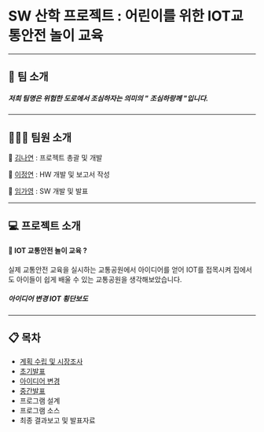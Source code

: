 # SW 산학 프로젝트 : 어린이를 위한 IOT교통안전 놀이 교육
______________________________________________________________________________________________________
## 🏢 팀 소개
##### 저희 팀명은 위험한 도로에서 조심하자는 의미의 " 조심하랑께 "입니다. 

______________________________________________________________________________________________________
## 👩‍👧‍👧 팀원 소개
👩 [김나연](https://github.com/nayeonkong) : 프로젝트 총괄 및 개발

👩 [이정연](https://github.com/jung-yeon) : HW 개발 및 보고서 작성

👩 [임가영](https://github.com/gayoung0530) : SW 개발 및 발표

______________________________________________________________________________________________________
## 💻 프로젝트 소개

#### 🚥 IOT 교통안전 놀이 교육 ? 
실제 교통안전 교육을 실시하는 교통공원에서 아이디어를 얻어 IOT를 접목시켜 집에서도 아이들이 쉽게 배울 수 있는 교통공원을 생각해보았습니다.

##### 아이디어 변경 IOT 횡단보도
______________________________________________________________________________________________________
## 📋 목차

* [계획 수립 및 시장조사](https://github.com/nayeonkong/SW_Project/tree/main/1.%20%EA%B3%84%ED%9A%8D%20%EC%88%98%EB%A6%BD%20%EB%B0%8F%20%EC%8B%9C%EC%9E%A5%EC%A1%B0%EC%82%AC)
* [초기발표](https://github.com/nayeonkong/SW_Project/blob/main/2.%20%EC%B4%88%EA%B8%B0%EB%B0%9C%ED%91%9C/%EC%BA%A1%EC%8A%A4%ED%86%A4_%EC%A1%B0%EC%8B%AC%ED%95%98%EB%9E%91%EA%BB%98.pptx)
* [아이디어 변경](https://github.com/nayeonkong/SW_Project/tree/main/3.%20%EC%95%84%EC%9D%B4%EB%94%94%EC%96%B4%EB%B3%80%EA%B2%BD)
* [중간발표](https://github.com/nayeonkong/SW_Project/blob/main/4.%20%EC%A4%91%EA%B0%84%EB%B0%9C%ED%91%9C/%EC%A1%B0%EC%8B%AC%ED%95%98%EB%9E%91%EA%BB%98_%EC%A4%91%EA%B0%84%EB%B0%9C%ED%91%9C.pptx)
* 프로그램 설계
* 프로그램 소스
* 최종 결과보고 및 발표자료


